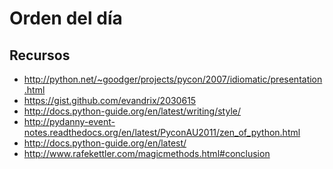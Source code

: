 Orden del día
=============


Recursos
--------

* http://python.net/~goodger/projects/pycon/2007/idiomatic/presentation.html
* https://gist.github.com/evandrix/2030615
* http://docs.python-guide.org/en/latest/writing/style/
* http://pydanny-event-notes.readthedocs.org/en/latest/PyconAU2011/zen_of_python.html
* http://docs.python-guide.org/en/latest/
* http://www.rafekettler.com/magicmethods.html#conclusion

